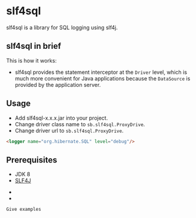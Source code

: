 # slf4sql
slf4sql is a library for SQL logging using slf4j.

## slf4sql in brief

This is how it works:
- slf4sql provides the statement interceptor at the `Driver` level, which is much more convenient for Java applications because the `DataSource` is provided by the application server.

## Usage

- Add slf4sql-x.x.x.jar into your project.
- Change driver class name to `sb.slf4sql.ProxyDrive`.
- Change driver url to `sb.slf4sql.ProxyDrive`.

```html
<logger name="org.hibernate.SQL" level="debug"/>
```

## Prerequisites
* JDK 8
* [SLF4J](https://www.slf4j.org/)

- 
- 

```
Give examples
```

